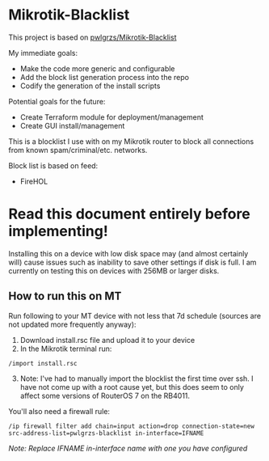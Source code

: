 # Mikrotik-Blacklist
This project is based on [pwlgrzs/Mikrotik-Blacklist](https://github.com/pwlgrzs/Mikrotik-Blacklist)

My immediate goals:
- Make the code more generic and configurable
- Add the block list generation process into the repo
- Codify the generation of the install scripts

Potential goals for the future:
- Create Terraform module for deployment/management
- Create GUI install/management

This is a blocklist I use with on my Mikrotik router to block all connections from known spam/criminal/etc. networks.

Block list is based on feed:
- FireHOL

# Read this document entirely before implementing!

Installing this on a device with low disk space may (and almost certainly will) cause issues such as inability to save other settings if disk is full. I am currently on testing this on devices with 256MB or larger disks.

## How to run this on MT
Run following to your MT device with not less that 7d schedule (sources are not updated more frequently anyway):  

1. Download install.rsc file and upload it to your device
2. In the Mikrotik terminal run: 
```
/import install.rsc
``` 
3. Note: I've had to manually import the blocklist the first time over ssh. I have not come up with a root cause yet, but this does seem to only affect some versions of RouterOS 7 on the RB4011.

You'll also need a firewall rule:  
```
/ip firewall filter add chain=input action=drop connection-state=new src-address-list=pwlgrzs-blacklist in-interface=IFNAME
```  
*Note: Replace IFNAME in-interface name with one you have configured*

